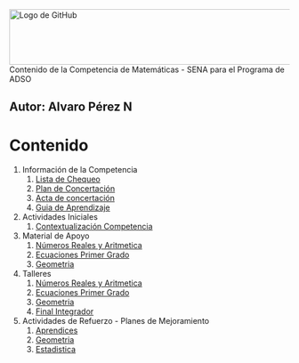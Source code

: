 <img src="https://d1csarkz8obe9u.cloudfront.net/posterpreviews/blue-mathematics-google-classroom-banner-design-template-64e5d3a7fecfcec23715e41f980c1dab_screen.jpg" alt="Logo de GitHub" width="600" height="100">
Contenido de la Competencia de Matemáticas - SENA para el Programa de ADSO

**Autor:** Alvaro Pérez N
---

# Contenido
1. Información de la Competencia
    1. [Lista de Chequeo](https://github.com/aperezn298/MatematicasSENA/blob/main/01_InfoCompetencia_3147910/LC_Matematicas_3147910.pdf)
    2. [Plan de Concertación](https://github.com/aperezn298/MatematicasSENA/blob/main/01_InfoCompetencia_3147910/PlanConcertadoMatematicos3147910.pdf)
    3. [Acta de concertación](https://github.com/aperezn298/MatematicasSENA/blob/main/01_InfoCompetencia_3147910/ActaConcertacionMatematicas3147910.pdf) 
    4. [Guia de Aprendizaje](https://github.com/aperezn298/MatematicasSENA/blob/main/01_InfoCompetencia_3147910/GuiaMatematicas.pdf)
2. Actividades Iniciales
    1. [Contextualización Competencia](https://github.com/aperezn298/MatematicasSENA/blob/main/02_ActividadesIniciales/00ContextualizacionMatematicas.pdf)
3. Material de Apoyo
    1. [Números Reales y Aritmetica](https://github.com/aperezn298/MatematicasSENA/blob/main/03_MaterialApoyo/01NumerosRealesAritmetica.pdf)
    2. [Ecuaciones Primer Grado](https://github.com/aperezn298/MatematicasSENA/blob/main/03_MaterialApoyo/02EcuacionesPrimerGrado.pdf)
    2. [Geometria](https://github.com/aperezn298/MatematicasSENA/blob/main/03_MaterialApoyo/03Geometria.pdf)
4. Talleres
    1. [Números Reales y Aritmetica](https://github.com/aperezn298/MatematicasSENA/blob/main/04_Talleres/Taller01NumRealesAritmetica.pdf)
    2. [Ecuaciones Primer Grado](https://github.com/aperezn298/MatematicasSENA/blob/main/04_Talleres/Taller02EcuacionesPrimer.pdf)
    3. [Geometria](https://github.com/aperezn298/MatematicasSENA/blob/main/04_Talleres/Taller03Geometria.pdf)
    4. [Final Integrador](https://github.com/aperezn298/MatematicasSENA/blob/main/04_Talleres/Taller05FinalIntegrador.pdf)
5. Actividades de Refuerzo - Planes de Mejoramiento
    1. [Aprendices](https://github.com/aperezn298/MatematicasSENA/blob/main/05_ActRefuerzos/01ActividadesRefuerzo.pdf)
    2. [Geometria](https://github.com/aperezn298/MatematicasSENA/blob/main/05_ActRefuerzos/TallerR01Geometria.pdf)
    3. [Estadistica](https://github.com/aperezn298/MatematicasSENA/blob/main/05_ActRefuerzos/TallerR01Estadistica.pdf)